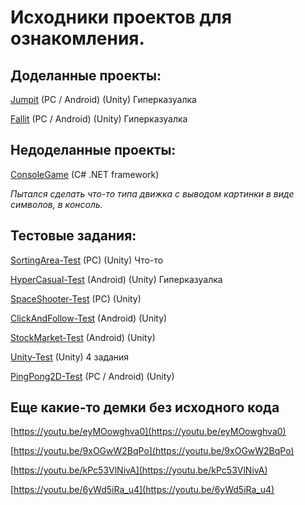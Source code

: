 # Исходники проектов для ознакомления.

## Доделанные проекты:

[Jumpit](https://github.com/enjoythevibes/Jumpit) (PC / Android) (Unity) Гиперказуалка

[Fallit](https://github.com/enjoythevibes/Fallit) (PC / Android) (Unity) Гиперказуалка

## Недоделанные проекты:

[ConsoleGame](https://github.com/enjoythevibes/ConsoleGame) (C# .NET framework)

*Пытался сделать что-то типа движка с выводом картинки в виде символов, в консоль.*

## Тестовые задания:

[SortingArea-Test](https://github.com/enjoythevibes/SortingArea-Test) (PC) (Unity) Что-то

[HyperCasual-Test](https://github.com/enjoythevibes/HyperCasual-Test) (Android) (Unity) Гиперказуалка

[SpaceShooter-Test](https://github.com/enjoythevibes/SpaceShooter-Test) (PC) (Unity)

[ClickAndFollow-Test](https://github.com/enjoythevibes/ClickAndFollow-Test) (Android) (Unity)

[StockMarket-Test](https://github.com/enjoythevibes/StockMarket-Test) (Android) (Unity) 

[Unity-Test](https://github.com/enjoythevibes/Unity-Test) (Unity) 4 задания

[PingPong2D-Test](https://github.com/enjoythevibes/PingPong2D-Test) (PC / Android) (Unity)

## Еще какие-то демки без исходного кода

[https://youtu.be/eyMOowghva0](https://youtu.be/eyMOowghva0)

[https://youtu.be/9xOGwW2BqPo](https://youtu.be/9xOGwW2BqPo)

[https://youtu.be/kPc53VlNivA](https://youtu.be/kPc53VlNivA)

[https://youtu.be/6yWd5iRa_u4](https://youtu.be/6yWd5iRa_u4)

